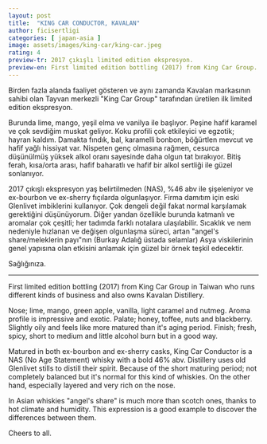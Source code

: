 ```yaml
---
layout: post
title:  "KING CAR CONDUCTOR, KAVALAN"
author: ficisertligi
categories: [ japan-asia ]
image: assets/images/king-car/king-car.jpeg
rating: 4
preview-tr: 2017 çıkışlı limited edition ekspresyon.
preview-en: First limited edition bottling (2017) from King Car Group.
---
```


Birden fazla alanda faaliyet gösteren ve aynı zamanda Kavalan markasının sahibi olan Tayvan merkezli "King Car Group" tarafından üretilen ilk limited edition ekspresyon. 

Burunda lime, mango, yeşil elma ve vanilya ile başlıyor. Peşine hafif karamel ve çok sevdiğim muskat geliyor. Koku profili çok etkileyici ve egzotik; hayran kaldım. 
Damakta fındık, bal, karamelli bonbon, böğürtlen mevcut ve hafif yağlı hissiyat var. Nispeten genç olmasına rağmen, cesurca düşünülmüş yüksek alkol oranı sayesinde daha olgun tat bırakıyor.
Bitiş ferah, kısa/orta arası, hafif baharatlı ve hafif bir alkol sertliği ile güzel sonlanıyor.

2017 çıkışlı ekspresyon yaş belirtilmeden (NAS), %46 abv ile şişeleniyor ve ex-bourbon ve ex-sherry fıçılarda olgunlaşıyor. Firma damıtım için eski Glenlivet imbiklerini kullanıyor.
Çok dengeli değil fakat normal karşılamak gerektiğini düşünüyorum. Diğer yandan özellikle burunda katmanlı ve aromalar çok çeşitli; her tadımda farklı notalara ulaşılabilir. 
Sıcaklık ve nem nedeniyle hızlanan ve değişen olgunlaşma süreci, artan "angel's share/meleklerin payı"nın (Burkay Adalığ üstada selamlar) Asya viskilerinin genel yapısına olan etkisini anlamak için güzel bir örnek teşkil edecektir. 

Sağlığınıza.

------------------------------------------------------------------------------------------

<p id="english"></p>

First limited edition bottling (2017) from King Car Group in Taiwan who runs different kinds of business and also owns Kavalan Distillery. 

Nose; lime, mango, green apple, vanilla, light caramel and nutmeg. Aroma profile is impressive and exotic. 
Palate; honey, toffee, nuts and blackberry. Slightly oily and feels like more matured than it's aging period. 
Finish; fresh, spicy, short to medium and little alcohol burn but in a good way. 

Matured in both ex-bourbon and ex-sherry casks, King Car Conductor is a NAS (No Age Statement) whisky with a bold 46% abv. Distillery uses old Glenlivet stills to distill their spirit. 
Because of the short maturing period; not completely balanced but it's normal for this kind of whiskies. On the other hand, especially layered and very rich on the nose. 

In Asian whiskies "angel's share" is much more than scotch ones, thanks to hot climate and humidity. This expression is a good example to discover the differences between them. 

Cheers to all.
